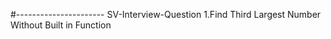 #---------------------- SV-Interview-Question
1.Find Third Largest Number Without Built in Function
